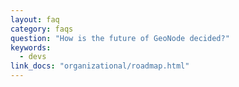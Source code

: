 ```yaml
---
layout: faq
category: faqs
question: "How is the future of GeoNode decided?"
keywords:
  - devs
link_docs: "organizational/roadmap.html"
---
```

